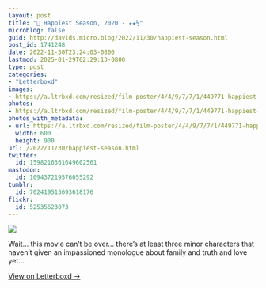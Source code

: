 ```yaml
---
layout: post
title: "🍿 Happiest Season, 2020 - ★★½"
microblog: false
guid: http://davids.micro.blog/2022/11/30/happiest-season.html
post_id: 1741248
date: 2022-11-30T23:24:03-0800
lastmod: 2025-01-29T02:29:13-0800
type: post
categories:
- "Letterboxd"
images:
- https://a.ltrbxd.com/resized/film-poster/4/4/9/7/7/1/449771-happiest-season-0-600-0-900-crop.jpg?v=0d726c3471
photos:
- https://a.ltrbxd.com/resized/film-poster/4/4/9/7/7/1/449771-happiest-season-0-600-0-900-crop.jpg?v=0d726c3471
photos_with_metadata:
- url: https://a.ltrbxd.com/resized/film-poster/4/4/9/7/7/1/449771-happiest-season-0-600-0-900-crop.jpg?v=0d726c3471
  width: 600
  height: 900
url: /2022/11/30/happiest-season.html
twitter:
  id: 1598216361649602561
mastodon:
  id: 109437219576055292
tumblr:
  id: 702419513693618176
flickr:
  id: 52535623073
---
```

 <p><img src="https://a.ltrbxd.com/resized/film-poster/4/4/9/7/7/1/449771-happiest-season-0-600-0-900-crop.jpg?v=0d726c3471"/></p> <p>Wait… this movie can’t be over… there’s at least three minor characters that haven’t given an impassioned monologue about family and truth and love yet…</p> 
<p><a href="https://letterboxd.com/theschlaepfer/film/happiest-season/">View on Letterboxd →</a></p>
